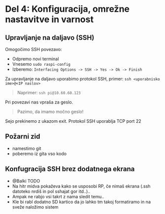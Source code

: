 # Del 4: Konfiguracija, omrežne nastavitve in varnost

## Upravljanje na daljavo (SSH)
Omogočimo SSH povezavo:
- Odpremo novi terminal
- Vnesemo `sudo raspi-config`
- Izberemo: `Interfacing Options -> SSH -> Yes -> Ok -> Finish`

Za upravljanje na daljavo uporabimo protokol SSH, primer:
`ssh <uporabnisko ime>@<IP naslov>`

> Naprimer: `ssh pi@10.60.60.123`

Pri povezavi nas vpraša za geslo. 

> Pazimo, da imamo močno geslo! 

Sejo prekinemo z ukazom exit. Protokol SSH uporablja TCP port 22


## Požarni zid


- namestimo git
- poberemo iz gita vso kodo





## Konfugracija SSH brez dodatnega ekrana
- @Balki TODO
- Na hitr midva pokaževa kako se usposobi RP, če nimaš ekrana (.ssh datoteko nrdiš in pol sshajat gor itd..)..
- Ampak ne rabjo vsi takrt z nama sledit temu..
- Kle bi rabl dodatno SD kartico da jo lahko tm takoj formatiramo in na sveže naložimo sistem

